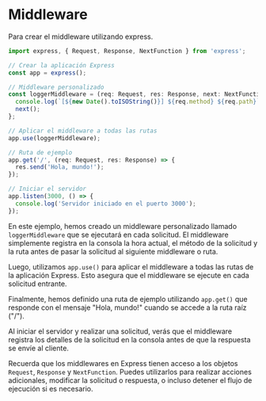 # Middleware

Para crear el middleware utilizando express.

```typescript
import express, { Request, Response, NextFunction } from 'express';

// Crear la aplicación Express
const app = express();

// Middleware personalizado
const loggerMiddleware = (req: Request, res: Response, next: NextFunction) => {
  console.log(`[${new Date().toISOString()}] ${req.method} ${req.path}`);
  next();
};

// Aplicar el middleware a todas las rutas
app.use(loggerMiddleware);

// Ruta de ejemplo
app.get('/', (req: Request, res: Response) => {
  res.send('Hola, mundo!');
});

// Iniciar el servidor
app.listen(3000, () => {
  console.log('Servidor iniciado en el puerto 3000');
});
```

En este ejemplo, hemos creado un middleware personalizado llamado `loggerMiddleware` que se ejecutará en cada solicitud. El middleware simplemente registra en la consola la hora actual, el método de la solicitud y la ruta antes de pasar la solicitud al siguiente middleware o ruta.

Luego, utilizamos `app.use()` para aplicar el middleware a todas las rutas de la aplicación Express. Esto asegura que el middleware se ejecute en cada solicitud entrante.

Finalmente, hemos definido una ruta de ejemplo utilizando `app.get()` que responde con el mensaje "Hola, mundo!" cuando se accede a la ruta raíz ("/").

Al iniciar el servidor y realizar una solicitud, verás que el middleware registra los detalles de la solicitud en la consola antes de que la respuesta se envíe al cliente.

Recuerda que los middlewares en Express tienen acceso a los objetos `Request`, `Response` y `NextFunction`. Puedes utilizarlos para realizar acciones adicionales, modificar la solicitud o respuesta, o incluso detener el flujo de ejecución si es necesario.
